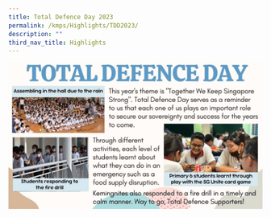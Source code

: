 ```yaml
---
title: Total Defence Day 2023
permalink: /kmps/Highlights/TDD2023/
description: ""
third_nav_title: Highlights
---
```

![](/images/TDD.jpg)